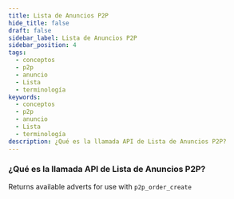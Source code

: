 ```yaml
---
title: Lista de Anuncios P2P
hide_title: false
draft: false
sidebar_label: Lista de Anuncios P2P
sidebar_position: 4
tags:
  - conceptos
  - p2p
  - anuncio
  - Lista
  - terminología
keywords:
  - conceptos
  - p2p
  - anuncio
  - Lista
  - terminología
description: ¿Qué es la llamada API de Lista de Anuncios P2P?
---
```


### ¿Qué es la llamada API de Lista de Anuncios P2P?

Returns available adverts for use with `p2p_order_create`
